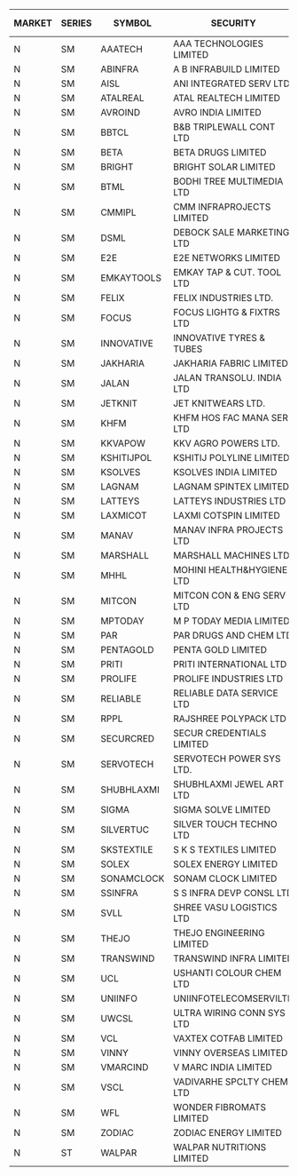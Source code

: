 


| MARKET | SERIES | SYMBOL | SECURITY | PREV CL PR | OPEN PRICE | HIGH PRICE | LOW PRICE | CLOSE PRICE | NET TRDVAL | NET TRDQTY | CORP IND | HI 52 WK | LO 52 WK |
| ----- | ----- | ----- | ----- | ----- | ----- | ----- | ----- | ----- | ----- | ----- | ----- | ----- | ----- |
| N | SM | AAATECH | AAA TECHNOLOGIES LIMITED | 58.45 | 57.10 | 57.10 | 54.00 | 54.00 | 828450.00 | 15000 |  | 72.45 | 42.00 |
| N | SM | ABINFRA | A B INFRABUILD LIMITED | 7.20 | 6.85 | 6.85 | 6.85 | 6.85 | 109600.00 | 16000 |  | 11.15 | 5.00 |
| N | SM | AISL | ANI INTEGRATED SERV LTD. | 49.25 | 49.00 | 49.35 | 47.00 | 49.35 | 1109700.00 | 22800 |  | 55.40 | 17.60 |
| N | SM | ATALREAL | ATAL REALTECH LIMITED | 60.00 | 56.10 | 56.10 | 56.00 | 56.00 | 268960.00 | 4800 |  | 60.00 | 30.95 |
| N | SM | AVROIND | AVRO INDIA LIMITED | 66.00 | 62.20 | 69.45 | 62.15 | 69.45 | 932400.00 | 14000 |  | 69.45 | 35.00 |
| N | SM | BBTCL | B&B TRIPLEWALL CONT LTD | 77.00 | 78.00 | 78.00 | 78.00 | 78.00 | 234000.00 | 3000 |  | 83.95 | 27.20 |
| N | SM | BETA | BETA DRUGS LIMITED | 368.15 | 370.00 | 370.25 | 360.00 | 362.75 | 4385320.00 | 12000 |  | 404.80 | 62.65 |
| N | SM | BRIGHT | BRIGHT SOLAR LIMITED | 6.60 | 6.80 | 6.90 | 6.75 | 6.90 | 1315350.00 | 192000 |  | 15.55 | 5.55 |
| N | SM | BTML | BODHI TREE MULTIMEDIA LTD | 72.50 | 71.00 | 73.00 | 71.00 | 71.25 | 258300.00 | 3600 |  | 96.00 | 64.05 |
| N | SM | CMMIPL | CMM INFRAPROJECTS LIMITED | 16.40 | 17.20 | 17.20 | 17.20 | 17.20 | 51600.00 | 3000 |  | 21.05 | 2.25 |
| N | SM | DSML | DEBOCK SALE MARKETING LTD | 10.90 | 11.40 | 11.40 | 11.40 | 11.40 | 752400.00 | 66000 |  | 21.95 | 3.55 |
| N | SM | E2E | E2E NETWORKS LIMITED | 43.15 | 45.30 | 45.30 | 45.30 | 45.30 | 181200.00 | 4000 |  | 61.30 | 20.85 |
| N | SM | EMKAYTOOLS | EMKAY TAP & CUT. TOOL LTD | 177.35 | 186.20 | 186.20 | 186.20 | 186.20 | 111720.00 | 600 |  | 186.20 | 58.65 |
| N | SM | FELIX | FELIX INDUSTRIES LTD. | 42.55 | 40.45 | 44.00 | 40.45 | 44.00 | 669600.00 | 16000 |  | 51.25 | 18.85 |
| N | SM | FOCUS | FOCUS LIGHTG & FIXTRS LTD | 51.60 | 51.60 | 54.10 | 49.50 | 50.80 | 2767200.00 | 54000 |  | 54.10 | 18.05 |
| N | SM | INNOVATIVE | INNOVATIVE TYRES & TUBES | 16.05 | 15.25 | 15.25 | 15.25 | 15.25 | 91500.00 | 6000 |  | 20.45 | 5.65 |
| N | SM | JAKHARIA | JAKHARIA FABRIC LIMITED | 175.00 | 160.00 | 169.90 | 160.00 | 169.00 | 1615920.00 | 9600 |  | 215.05 | 140.00 |
| N | SM | JALAN | JALAN TRANSOLU. INDIA LTD | 5.30 | 5.10 | 5.40 | 5.05 | 5.40 | 229950.00 | 45000 |  | 5.40 | 2.75 |
| N | SM | JETKNIT | JET KNITWEARS LTD. | 46.40 | 44.15 | 44.15 | 44.10 | 44.10 | 198525.00 | 4500 |  | 54.20 | 18.00 |
| N | SM | KHFM | KHFM HOS FAC MANA SER LTD | 30.00 | 30.90 | 31.00 | 30.90 | 31.00 | 3156150.00 | 102000 |  | 42.50 | 23.00 |
| N | SM | KKVAPOW | KKV AGRO POWERS LTD. | 444.00 | 466.20 | 466.20 | 466.20 | 466.20 | 116550.00 | 250 |  | 466.20 | 335.00 |
| N | SM | KSHITIJPOL | KSHITIJ POLYLINE LIMITED | 24.50 | 25.00 | 25.00 | 24.00 | 24.00 | 887000.00 | 36000 |  | 28.25 | 19.85 |
| N | SM | KSOLVES | KSOLVES INDIA LIMITED | 518.55 | 542.85 | 544.45 | 503.00 | 540.40 | 15055400.00 | 28000 |  | 1718.20 | 102.05 |
| N | SM | LAGNAM | LAGNAM SPINTEX LIMITED | 33.65 | 35.30 | 35.30 | 35.30 | 35.30 | 423600.00 | 12000 |  | 35.30 | 6.60 |
| N | SM | LATTEYS | LATTEYS INDUSTRIES LTD | 57.00 | 59.30 | 59.30 | 57.80 | 57.80 | 349800.00 | 6000 |  | 67.90 | 40.00 |
| N | SM | LAXMICOT | LAXMI COTSPIN LIMITED | 18.25 | 20.65 | 21.50 | 18.60 | 21.30 | 6245700.00 | 306000 |  | 21.50 | 7.50 |
| N | SM | MANAV | MANAV INFRA PROJECTS LTD | 6.15 | 6.45 | 6.45 | 6.45 | 6.45 | 51600.00 | 8000 |  | 6.45 | 4.20 |
| N | SM | MARSHALL | MARSHALL MACHINES LTD | 29.40 | 30.85 | 30.85 | 27.95 | 29.25 | 3410100.00 | 114000 |  | 32.45 | 5.50 |
| N | SM | MHHL | MOHINI HEALTH&HYGIENE LTD | 27.05 | 26.90 | 26.90 | 26.85 | 26.85 | 161250.00 | 6000 |  | 39.50 | 14.40 |
| N | SM | MITCON | MITCON CON & ENG SERV LTD | 39.50 | 41.45 | 41.45 | 41.45 | 41.45 | 2735700.00 | 66000 |  | 42.15 | 33.10 |
| N | SM | MPTODAY | M P TODAY MEDIA LIMITED | 26.65 | 26.45 | 26.45 | 25.35 | 25.35 | 103600.00 | 4000 |  | 26.75 | 9.70 |
| N | SM | PAR | PAR DRUGS AND CHEM LTD | 126.90 | 120.65 | 121.70 | 120.60 | 120.60 | 3623900.00 | 30000 |  | 139.05 | 44.25 |
| N | SM | PENTAGOLD | PENTA GOLD LIMITED | 101.80 | 105.25 | 106.25 | 105.25 | 106.25 | 2537400.00 | 24000 |  | 115.00 | 15.40 |
| N | SM | PRITI | PRITI INTERNATIONAL LTD | 95.90 | 94.55 | 94.55 | 94.00 | 94.00 | 452080.00 | 4800 |  | 98.85 | 66.80 |
| N | SM | PROLIFE | PROLIFE INDUSTRIES LTD | 100.80 | 100.85 | 105.80 | 100.85 | 105.80 | 1249800.00 | 12000 |  | 105.80 | 31.10 |
| N | SM | RELIABLE | RELIABLE DATA SERVICE LTD | 24.75 | 25.05 | 25.05 | 25.05 | 25.05 | 120240.00 | 4800 |  | 31.00 | 22.70 |
| N | SM | RPPL | RAJSHREE POLYPACK LTD | 155.90 | 150.05 | 150.90 | 149.05 | 150.85 | 1353300.00 | 9000 |  | 171.15 | 69.00 |
| N | SM | SECURCRED | SECUR CREDENTIALS LIMITED | 26.75 | 27.55 | 27.55 | 25.55 | 25.55 | 48360.00 | 1800 |  | 27.55 | 12.00 |
| N | SM | SERVOTECH | SERVOTECH POWER SYS LTD. | 17.00 | 17.30 | 17.75 | 17.30 | 17.70 | 1265000.00 | 72000 |  | 23.80 | 15.50 |
| N | SM | SHUBHLAXMI | SHUBHLAXMI JEWEL ART LTD | 12.50 | 12.50 | 12.50 | 11.95 | 12.20 | 86300.00 | 7000 |  | 29.90 | 11.95 |
| N | SM | SIGMA | SIGMA SOLVE LIMITED | 181.65 | 190.70 | 190.70 | 190.70 | 190.70 | 572100.00 | 3000 |  | 191.95 | 33.80 |
| N | SM | SILVERTUC | SILVER TOUCH TECHNO LTD | 90.00 | 93.00 | 95.00 | 92.90 | 95.00 | 935900.00 | 10000 |  | 102.00 | 72.00 |
| N | SM | SKSTEXTILE | S K S TEXTILES LIMITED | 20.55 | 20.55 | 20.55 | 20.55 | 20.55 | 20550.00 | 1000 |  | 30.45 | 20.55 |
| N | SM | SOLEX | SOLEX ENERGY LIMITED | 56.05 | 57.60 | 57.60 | 56.00 | 56.00 | 339300.00 | 6000 |  | 68.45 | 20.15 |
| N | SM | SONAMCLOCK | SONAM CLOCK LIMITED | 57.90 | 58.00 | 58.00 | 57.00 | 57.25 | 516750.00 | 9000 |  | 66.00 | 39.00 |
| N | SM | SSINFRA | S S INFRA DEVP CONSL LTD | 9.40 | 9.40 | 9.40 | 9.40 | 9.40 | 28200.00 | 3000 |  | 10.20 | 5.65 |
| N | SM | SVLL | SHREE VASU LOGISTICS LTD | 95.00 | 96.00 | 96.00 | 95.00 | 95.00 | 191000.00 | 2000 |  | 104.00 | 76.00 |
| N | SM | THEJO | THEJO ENGINEERING LIMITED | 2600.00 | 2520.00 | 2581.00 | 2499.00 | 2505.50 | 3779900.00 | 1500 |  | 2999.95 | 490.00 |
| N | SM | TRANSWIND | TRANSWIND INFRA LIMITED | 5.30 | 5.30 | 5.30 | 5.30 | 5.30 | 42400.00 | 8000 |  | 11.15 | 4.75 |
| N | SM | UCL | USHANTI COLOUR CHEM LTD | 52.00 | 53.80 | 53.80 | 53.70 | 53.70 | 537800.00 | 10000 |  | 56.00 | 24.00 |
| N | SM | UNIINFO | UNIINFOTELECOMSERVILTD | 17.00 | 17.85 | 17.85 | 17.85 | 17.85 | 249900.00 | 14000 |  | 27.45 | 7.85 |
| N | SM | UWCSL | ULTRA WIRING CONN SYS LTD | 27.90 | 28.00 | 28.00 | 28.00 | 28.00 | 112000.00 | 4000 |  | 30.75 | 22.65 |
| N | SM | VCL | VAXTEX COTFAB LIMITED | 37.50 | 36.25 | 39.00 | 36.10 | 39.00 | 667800.00 | 18000 |  | 51.00 | 17.00 |
| N | SM | VINNY | VINNY OVERSEAS LIMITED | 46.00 | 42.00 | 42.00 | 42.00 | 42.00 | 126000.00 | 3000 |  | 46.00 | 33.00 |
| N | SM | VMARCIND | V MARC INDIA LIMITED | 36.10 | 34.00 | 37.45 | 34.00 | 36.75 | 1496550.00 | 42000 |  | 45.00 | 25.35 |
| N | SM | VSCL | VADIVARHE SPCLTY CHEM LTD | 17.05 | 16.20 | 16.20 | 16.20 | 16.20 | 48600.00 | 3000 |  | 19.55 | 6.40 |
| N | SM | WFL | WONDER FIBROMATS LIMITED | 109.30 | 103.85 | 103.85 | 103.85 | 103.85 | 166160.00 | 1600 |  | 126.00 | 42.70 |
| N | SM | ZODIAC | ZODIAC ENERGY LIMITED | 17.15 | 17.15 | 17.15 | 17.15 | 17.15 | 68600.00 | 4000 |  | 23.75 | 11.50 |
| N | ST | WALPAR | WALPAR NUTRITIONS LIMITED | 46.50 | 44.20 | 44.20 | 44.20 | 44.20 | 442000.00 | 10000 |  | 62.85 | 44.20 |



